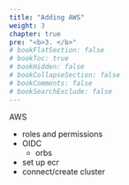 ```yaml
---
title: "Adding AWS"
weight: 3
chapter: true
pre: "<b>3. </b>"
# bookFlatSection: false
# bookToc: true
# bookHidden: false
# bookCollapseSection: false
# bookComments: false
# bookSearchExclude: false
---
```

AWS
- roles and permissions
- OIDC
  - orbs
- set up ecr
- connect/create cluster